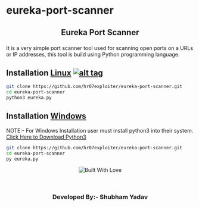 # eureka-port-scanner
##   <p align="center">Eureka Port Scanner
  </p>


It is a very simple port scanner tool used for scanning open ports on a URLs or IP addresses, this tool is build using Python programming language.


## Installation [Linux](https://wikipedia.org/wiki/Linux) [![alt tag](http://icons.iconarchive.com/icons/dakirby309/simply-styled/32/OS-Linux-icon.png)](https://fr.wikipedia.org/wiki/Linux)

```bash
git clone https://github.com/hr07exploiter/eureka-port-scanner.git
cd eureka-port-scanner
python3 eureka.py
```



## Installation [Windows](https://en.wikipedia.org/wiki/Microsoft_Windows)

NOTE:- For Windows Installation user must install python3 into their system. [Click Here to Download Python3](https://www.python.org/downloads/)

```bash
git clone https://github.com/hr07exploiter/eureka-port-scanner.git
cd eureka-port-scanner
py eureka.py
```



<p align=center>
  <img title="Built With Love" src="https://forthebadge.com/images/badges/built-with-love.svg"></p>
  
  <br>
  
   ### <center> Developed By:- Shubham Yadav </center>
